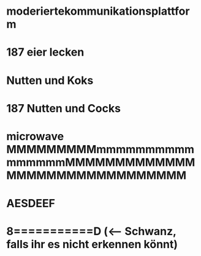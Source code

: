 # moderiertekommunikationsplattform
# 187 eier lecken
# Nutten und Koks
# 187 Nutten und Cocks
# microwave MMMMMMMMMmmmmmmmmmmmmmmmmMMMMMMMMMMMMMMMMMMMMMMMMMMMMMMM
# AESDEEF
# 8===========D (<-- Schwanz, falls ihr es nicht erkennen könnt)
